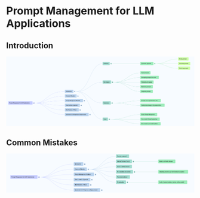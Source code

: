 # Prompt Management for LLM Applications
## Introduction
![image](./img/introduction.png)

## Common Mistakes
![image](./img/common-mistakes.png)


